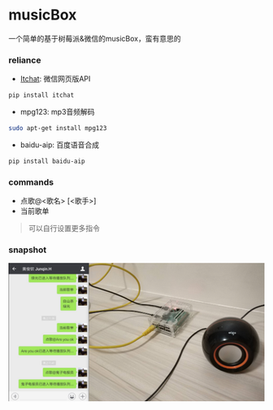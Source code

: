# musicBox
一个简单的基于树莓派&amp;微信的musicBox，蛮有意思的

### reliance
- [Itchat](https://github.com/littlecodersh/ItChat): 微信网页版API
```bash
pip install itchat
```
- mpg123: mp3音频解码
```bash
sudo apt-get install mpg123
```
- baidu-aip: 百度语音合成
```bash
pip install baidu-aip
```

### commands
- 点歌@<歌名> [<歌手>]
- 当前歌单

> 可以自行设置更多指令

### snapshot
![screenshot](./musicbox.png)
